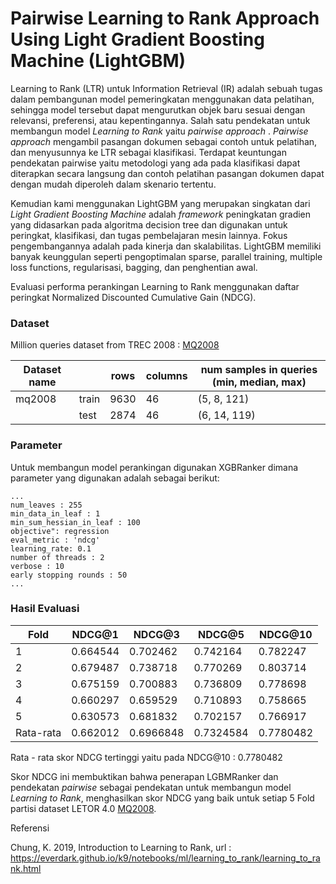 # Pairwise Learning to Rank Approach Using Light Gradient Boosting Machine (LightGBM)

Learning to Rank (LTR) untuk Information Retrieval (IR) adalah sebuah tugas dalam pembangunan model pemeringkatan menggunakan data pelatihan, sehingga model tersebut dapat mengurutkan objek baru sesuai dengan relevansi, preferensi, atau kepentingannya.  Salah satu pendekatan untuk membangun model _Learning to Rank_ yaitu _pairwise approach_ . _Pairwise approach_ mengambil pasangan dokumen sebagai contoh untuk pelatihan, dan menyusunnya ke LTR sebagai klasifikasi. Terdapat keuntungan pendekatan pairwise yaitu metodologi yang ada pada klasifikasi dapat diterapkan secara langsung dan contoh pelatihan pasangan dokumen dapat dengan mudah diperoleh dalam skenario tertentu. 

Kemudian kami menggunakan LightGBM yang  merupakan singkatan dari _Light Gradient Boosting Machine_ adalah _framework_ peningkatan gradien yang didasarkan pada algoritma decision tree dan digunakan untuk peringkat, klasifikasi, dan tugas pembelajaran mesin lainnya. Fokus pengembangannya adalah pada kinerja dan skalabilitas. LightGBM memiliki banyak keunggulan seperti pengoptimalan sparse, parallel training, multiple loss functions, regularisasi, bagging, dan penghentian awal.

Evaluasi performa perankingan Learning to Rank menggunakan daftar peringkat Normalized Discounted Cumulative Gain (NDCG).


### Dataset
Million queries dataset from TREC 2008 :
[MQ2008](https://www.microsoft.com/en-us/research/project/letor-learning-rank-information-retrieval/#!letor-4-0)

| Dataset name |       | rows   | columns | num samples in queries (min, median, max) | 
|--------------|-------|--------|---------|-------------------------------------------| 
| mq2008       | train | 9630   | 46      | (5, 8, 121)                               | 
|              | test  | 2874   | 46      | (6, 14, 119)                              | 

### Parameter
Untuk membangun model perankingan digunakan XGBRanker dimana parameter yang digunakan adalah sebagai berikut:

```
...
num_leaves : 255
min_data_in_leaf : 1
min_sum_hessian_in_leaf : 100
objective": regression
eval_metric : 'ndcg'
learning_rate: 0.1
number of threads : 2
verbose : 10
early stopping rounds : 50
...
```

### Hasil Evaluasi 

|Fold | NDCG@1 | NDCG@3 | NDCG@5 | NDCG@10 |
|-----|-------------|-------------|-------------|-------------|
|  1  | 0.664544    | 0.702462     | 0.742164    | 0.782247    |
|  2  | 0.679487    | 0.738718    | 0.770269    | 0.803714    |
|  3  | 0.675159    | 0.700883	  | 0.736809    | 0.778698    |
|  4  | 0.660297    | 0.659529    | 0.710893    | 0.758665    | 
|  5  | 0.630573	  | 0.681832    | 0.702157    | 0.766917    | 
|  Rata-rata | 0.662012	  | 0.6966848    | 0.7324584    | 0.7780482    | 

Rata - rata skor NDCG tertinggi yaitu pada NDCG@10 : 0.7780482

Skor NDCG ini membuktikan bahwa penerapan LGBMRanker dan pendekatan _pairwise_ sebagai pendekatan untuk membangun model _Learning to Rank_, menghasilkan skor NDCG yang baik untuk setiap 5 Fold partisi dataset LETOR 4.0 [MQ2008](https://www.microsoft.com/en-us/research/project/letor-learning-rank-information-retrieval/#!letor-4-0).


Referensi 

Chung, K. 2019, Introduction to Learning to Rank, url : https://everdark.github.io/k9/notebooks/ml/learning_to_rank/learning_to_rank.html

